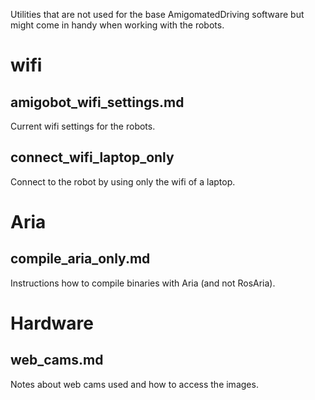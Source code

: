 Utilities that are not used for the base AmigomatedDriving software but might
come in handy when working with the robots.



# wifi


## amigobot_wifi_settings.md

Current wifi settings for the robots.

## connect_wifi_laptop_only

Connect to the robot by using only the wifi of a laptop.



# Aria

## compile_aria_only.md

Instructions how to compile binaries with Aria (and not RosAria).


# Hardware

## web_cams.md

Notes about web cams used and how to access the images.
